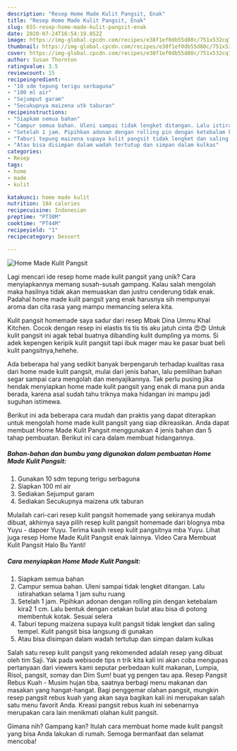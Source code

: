 ```yaml
---
description: "Resep Home Made Kulit Pangsit, Enak"
title: "Resep Home Made Kulit Pangsit, Enak"
slug: 655-resep-home-made-kulit-pangsit-enak
date: 2020-07-24T16:54:19.852Z
image: https://img-global.cpcdn.com/recipes/e38f1ef0db55d80c/751x532cq70/home-made-kulit-pangsit-foto-resep-utama.jpg
thumbnail: https://img-global.cpcdn.com/recipes/e38f1ef0db55d80c/751x532cq70/home-made-kulit-pangsit-foto-resep-utama.jpg
cover: https://img-global.cpcdn.com/recipes/e38f1ef0db55d80c/751x532cq70/home-made-kulit-pangsit-foto-resep-utama.jpg
author: Susan Thornton
ratingvalue: 3.5
reviewcount: 15
recipeingredient:
- "10 sdm tepung terigu serbaguna"
- "100 ml air"
- "Sejumput garam"
- "Secukupnya maizena utk taburan"
recipeinstructions:
- "Siapkam semua bahan"
- "Campur semua bahan. Uleni sampai tidak lengket ditangan. Lalu istirahatkan selama 1 jam suhu ruang"
- "Setelah 1 jam. Pipihkan adonan dengan rolling pin dengan ketebalam kira2 1 cm. Lalu bentuk dengan cetakan bulat atau bisa di potong membentuk kotak. Sesuai selera"
- "Taburi tepung maizena supaya kulit pangsit tidak lengket dan saling tempel. Kulit pangsit bisa langsung di gunakan"
- "Atau bisa disimpan dalam wadah tertutup dan simpan dalam kulkas"
categories:
- Resep
tags:
- home
- made
- kulit

katakunci: home made kulit 
nutrition: 184 calories
recipecuisine: Indonesian
preptime: "PT30M"
cooktime: "PT44M"
recipeyield: "1"
recipecategory: Dessert

---
```



![Home Made Kulit Pangsit](https://img-global.cpcdn.com/recipes/e38f1ef0db55d80c/751x532cq70/home-made-kulit-pangsit-foto-resep-utama.jpg)

Lagi mencari ide resep home made kulit pangsit yang unik? Cara menyiapkannya memang susah-susah gampang. Kalau salah mengolah maka hasilnya tidak akan memuaskan dan justru cenderung tidak enak. Padahal home made kulit pangsit yang enak harusnya sih mempunyai aroma dan cita rasa yang mampu memancing selera kita.

Kulit pangsit homemade saya sadur dari resep Mbak Dina Ummu Khal Kitchen. Cocok dengan resep ini elastis tis tis tis aku jatuh cinta 😍😍 Untuk kulit pangsit ini agak tebal buatnya dibanding kulit dumpling ya moms. Si adek kepengen keripik kulit pangsit tapi ibuk mager mau ke pasar buat beli kulit pangsitnya,hehehe.

Ada beberapa hal yang sedikit banyak berpengaruh terhadap kualitas rasa dari home made kulit pangsit, mulai dari jenis bahan, lalu pemilihan bahan segar sampai cara mengolah dan menyajikannya. Tak perlu pusing jika hendak menyiapkan home made kulit pangsit yang enak di mana pun anda berada, karena asal sudah tahu triknya maka hidangan ini mampu jadi suguhan istimewa.


Berikut ini ada beberapa cara mudah dan praktis yang dapat diterapkan untuk mengolah home made kulit pangsit yang siap dikreasikan. Anda dapat membuat Home Made Kulit Pangsit menggunakan 4 jenis bahan dan 5 tahap pembuatan. Berikut ini cara dalam membuat hidangannya.

<!--inarticleads1-->

##### Bahan-bahan dan bumbu yang digunakan dalam pembuatan Home Made Kulit Pangsit:

1. Gunakan 10 sdm tepung terigu serbaguna
1. Siapkan 100 ml air
1. Sediakan Sejumput garam
1. Sediakan Secukupnya maizena utk taburan


Mulailah cari-cari resep kulit pangsit homemade yang sekiranya mudah dibuat, akhirnya saya pilih resep kulit pangsit homemade dari blognya mba Yuyu - dapoer Yuyu. Terima kasih resep kulit pangsitnya mba Yuyu. Lihat juga resep Home Made Kulit Pangsit enak lainnya. Video Cara Membuat Kulit Pangsit Halo Bu Yanti! 

<!--inarticleads2-->

##### Cara menyiapkan Home Made Kulit Pangsit:

1. Siapkam semua bahan
1. Campur semua bahan. Uleni sampai tidak lengket ditangan. Lalu istirahatkan selama 1 jam suhu ruang
1. Setelah 1 jam. Pipihkan adonan dengan rolling pin dengan ketebalam kira2 1 cm. Lalu bentuk dengan cetakan bulat atau bisa di potong membentuk kotak. Sesuai selera
1. Taburi tepung maizena supaya kulit pangsit tidak lengket dan saling tempel. Kulit pangsit bisa langsung di gunakan
1. Atau bisa disimpan dalam wadah tertutup dan simpan dalam kulkas


Salah satu resep kulit pangsit yang rekomended adalah resep yang dibuat oleh tim Saji. Yak pada webisode tips n trik kita kali ini akan coba mengupas pertanyaan dari viewers kami seputar perbedaan kulit makanan, Lumpia, Risol, pangsit, somay dan Dim Sum! buat yg pengen tau apa. Resep Pangsit Rebus Kuah - Musim hujan tiba, saatnya berbagi menu makanan dan masakan yang hangat-hangat. Bagi penggemar olahan pangsit, mungkin resep pangsit rebus kuah yang akan saya bagikan kali ini merupakan salah satu menu favorit Anda. Kreasi pangsit rebus kuah ini sebenarnya merupakan cara lain menikmati olahan kulit pangsit. 

Gimana nih? Gampang kan? Itulah cara membuat home made kulit pangsit yang bisa Anda lakukan di rumah. Semoga bermanfaat dan selamat mencoba!
